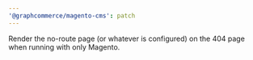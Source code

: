 ```yaml
---
'@graphcommerce/magento-cms': patch
---
```


Render the no-route page (or whatever is configured) on the 404 page when running with only Magento.
